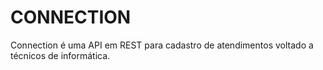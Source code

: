 # CONNECTION

Connection é uma API em REST para cadastro de atendimentos voltado a técnicos de informática.
